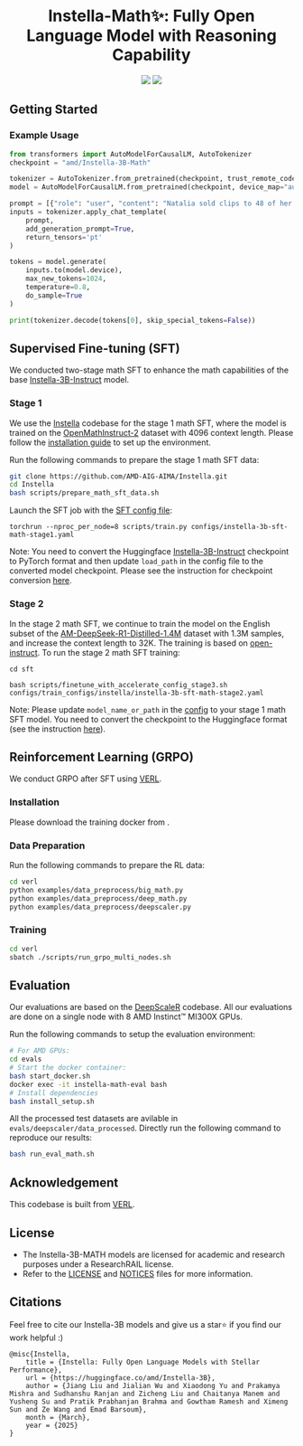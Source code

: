 <div align="center">
  <br>
  <br>
  <h1>Instella-Math✨: Fully Open Language Model with Reasoning Capability</h1>
<a href='https://huggingface.co/AIG-GenAI/Instella-3B-Math'><img src='https://img.shields.io/badge/%F0%9F%A4%97%20Hugging%20Face-Model-blue'></a>
<a href='https://rocm.blogs.amd.com/artificial-intelligence/introducing-instella-3B/README.html'><img src='https://img.shields.io/badge/Technical-Blog-red'></a> 
</div>



[^1]: Here even for instruct models, we compared against pre-training tokens as 1) exact open weigth instruct model training token numbers are unknown, and 2) adding instruct model training tokens (in billions) leads to marginally insignificant shift in trends.
## Getting Started

### Example Usage
```python
from transformers import AutoModelForCausalLM, AutoTokenizer
checkpoint = "amd/Instella-3B-Math"

tokenizer = AutoTokenizer.from_pretrained(checkpoint, trust_remote_code=True)
model = AutoModelForCausalLM.from_pretrained(checkpoint, device_map="auto", trust_remote_code=True)

prompt = [{"role": "user", "content": "Natalia sold clips to 48 of her friends in April, and then she sold half as many clips in May. How many clips did Natalia sell altogether in April and May? Let's think step by step and output the final answer within \\boxed{}."}]
inputs = tokenizer.apply_chat_template(
    prompt,
    add_generation_prompt=True,
    return_tensors='pt'
)

tokens = model.generate(
    inputs.to(model.device),
    max_new_tokens=1024,
    temperature=0.8,
    do_sample=True
)

print(tokenizer.decode(tokens[0], skip_special_tokens=False))
```

## Supervised Fine-tuning (SFT)
We conducted two-stage math SFT to enhance the math capabilities of the base [Instella-3B-Instruct](https://huggingface.co/amd/Instella-3B-Instruct) model.
### Stage 1
We use the [Instella](https://github.com/AMD-AIG-AIMA/Instella) codebase for the stage 1 math SFT, where the model is trained on the [OpenMathInstruct-2](https://huggingface.co/datasets/nvidia/OpenMathInstruct-2) dataset with 4096 context length. Please follow the [installation guide](https://github.com/AMD-AIG-AIMA/Instella?tab=readme-ov-file#installation) to set up the environment.

Run the following commands to prepare the stage 1 math SFT data:
```bash
git clone https://github.com/AMD-AIG-AIMA/Instella.git
cd Instella
bash scripts/prepare_math_sft_data.sh
```

Launch the SFT job with the [SFT config file](https://github.com/AMD-AIG-AIMA/Instella/blob/main/configs/instella-3b-sft-math-stage1.yaml):

```
torchrun --nproc_per_node=8 scripts/train.py configs/instella-3b-sft-math-stage1.yaml
```

Note: You need to convert the Huggingface [Instella-3B-Instruct](https://huggingface.co/amd/Instella-3B-Instruct) checkpoint to PyTorch format and then update `load_path` in the config file to the converted model checkpoint. Please see the instruction for checkpoint conversion [here](https://github.com/AMD-AIG-AIMA/Instella/tree/instella-long?tab=readme-ov-file#base-model-preparation).

### Stage 2

In the stage 2 math SFT, we continue to train the model on the English subset of the [AM-DeepSeek-R1-Distilled-1.4M](https://huggingface.co/datasets/a-m-team/AM-DeepSeek-R1-Distilled-1.4M) dataset with 1.3M samples, and increase the context length to 32K. The training is based on [open-instruct](https://github.com/allenai/open-instruct/tree/bcb991d4d9b297dc301e03ebaaa5d80dd76bb384/). To run the stage 2 math SFT training:

```
cd sft

bash scripts/finetune_with_accelerate_config_stage3.sh configs/train_configs/instella/instella-3b-sft-math-stage2.yaml
```
Note: Please update `model_name_or_path` in the [config](./sft/configs/train_configs/instella/instella-3b-sft-math-stage2.yaml) to your stage 1 math SFT model. You need to convert the checkpoint to the Huggingface format (see the instruction [here](https://github.com/AMD-AIG-AIMA/Instella/tree/instella-long?tab=readme-ov-file#direct-preference-optimization-dpo)).

## Reinforcement Learning (GRPO)
We conduct GRPO after SFT using [VERL](https://github.com/volcengine/verl). 

### Installation
Please download the training docker from .

### Data Preparation
Run the following commands to prepare the RL data:
```bash
cd verl
python examples/data_preprocess/big_math.py
python examples/data_preprocess/deep_math.py
python examples/data_preprocess/deepscaler.py
```

### Training
```bash
cd verl
sbatch ./scripts/run_grpo_multi_nodes.sh
```

## Evaluation
Our evaluations are based on the [DeepScaleR](https://github.com/rllm-org/rllm/tree/deepscaler) codebase. All our evaluations are done on a single node with 8 AMD Instinct™ MI300X GPUs.

Run the following commands to setup the evaluation environment:
```bash
# For AMD GPUs:
cd evals
# Start the docker container:
bash start_docker.sh
docker exec -it instella-math-eval bash
# Install dependencies
bash install_setup.sh
```
All the processed test datasets are avilable in `evals/deepscaler/data_processed`. Directly run the following command to reproduce our results:
```bash
bash run_eval_math.sh
```

## Acknowledgement
This codebase is built from [VERL](https://github.com/volcengine/verl). 

## License

- The Instella-3B-MATH models are licensed for academic and research purposes under a ResearchRAIL license. 
- Refer to the [LICENSE](./LICENSE) and [NOTICES](./NOTICES) files for more information.

## Citations
Feel free to cite our Instella-3B models and give us a star⭐ if you find our work helpful :)

```text
@misc{Instella,
    title = {Instella: Fully Open Language Models with Stellar Performance},
    url = {https://huggingface.co/amd/Instella-3B},
    author = {Jiang Liu and Jialian Wu and Xiaodong Yu and Prakamya Mishra and Sudhanshu Ranjan and Zicheng Liu and Chaitanya Manem and Yusheng Su and Pratik Prabhanjan Brahma and Gowtham Ramesh and Ximeng Sun and Ze Wang and Emad Barsoum},
    month = {March},
    year = {2025}
}
```
